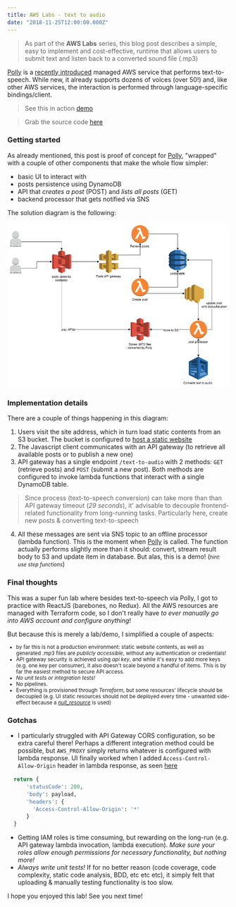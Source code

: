 ```yaml
---
title: AWS Labs - text to audio
date: "2018-11-25T12:00:00.000Z"
---
```


> As part of the **AWS Labs** series, this blog post describes a simple, easy to implement and cost-effective, runtime that allows users to submit text and listen back to a converted sound file (.mp3)

[Polly](https://aws.amazon.com/polly/) is a [recently introduced](https://aws.amazon.com/about-aws/whats-new/2016/11/introducing-amazon-polly/) managed AWS service that performs text-to-speech. While new, it already supports dozens of voices (over 50!) and, like other AWS services, the interaction is performed through language-specific bindings/client.

> See this in action [demo](https://aws.amazon.com/polly/)

> Grab the source code [here](https://github.com/djalexd/aws-labs-text-to-audio)

### Getting started

As already mentioned, this post is proof of concept for [Polly](https://aws.amazon.com/polly/), "wrapped" with a couple of other components that make the whole flow simpler:
* basic UI to interact with
* posts persistence using DynamoDB
* API that _creates a post_ (POST) and _lists all posts_ (GET)
* backend processor that gets notified via SNS

The solution diagram is the following:

![text to audio AWS architecture](./text-to-audio-architecture.png)

### Implementation details

There are a couple of things happening in this diagram:
1. Users visit the site address, which in turn load static contents from an S3 bucket. The bucket is configured to [host a static website](https://docs.aws.amazon.com/AmazonS3/latest/dev/WebsiteHosting.html)
2. The Javascript client communicates with an API gateway (to retrieve all available posts or to publish a new one)
3. API gateway has a single endpoint `/text-to-audio` with 2 methods: `GET` (retrieve posts) and `POST` (submit a new post). Both methods are configured to invoke lambda functions that interact with a single DynamoDB table.


> Since process (text-to-speech conversion) can take more than than API gateway timeout (_29 seconds_), it' advisable  to decouple frontend-related functionality from long-running tasks. Particularly here, create new posts & converting text-to-speech

4. All these messages are sent via SNS topic to an offline processor (lambda function). This is the moment when [Polly](https://aws.amazon.com/polly/) is called. The function actually performs slightly more than it should: convert, stream result body to S3 and update item in database. But alas, this is a demo! (<small>_hint: use step functions_</small>)

### Final thoughts

This was a super fun lab where besides text-to-speech via Polly, I got to practice with ReactJS (barebones, no Redux). All the AWS resources are managed with Terraform code, so I don't really have _to ever manually go into AWS account and configure anything_!

But because this is merely a lab/demo, I simplified a couple of aspects:
<small>
* by far this is not a production environment: static website contents, as well as generated .mp3 files are _publicly accessible_, without any authentication or credentials!
* API gateway security is achieved using _api key_, and while it's easy to add more keys (e.g. one key per consumer), it also doesn't scale beyond a handful of items. This is by far the easiest method to secure API access.
* _No unit tests or integration tests!_
* No pipelines.
* Everything is provisioned through _Terraform_, but some resources' lifecycle should be decoupled (e.g. UI static resources should not be deployed every time - unwanted side-effect because a [*null_resource*](https://www.terraform.io/docs/provisioners/null_resource.html) is used)

</small>

### Gotchas

* I particularly struggled with API Gateway CORS configuration, so be extra careful there! Perhaps a different integration method could be possible, but `AWS_PROXY` simply returns whatever is configured with lambda response. UI finally worked when I added `Access-Control-Allow-Origin` header in lambda response, as seen [here](https://github.com/djalexd/aws-labs-text-to-audio/blob/master/functions/http.py#L8)
```python
  return {
      'statusCode': 200,
      'body': payload,
      'headers': {
        'Access-Control-Allow-Origin': '*'
      }
  }
```
* Getting IAM roles is time consuming, but rewarding on the long-run (e.g. API gateway lambda invocation, lambda execution). _Make sure your roles allow enough permissions for necessary functionality, but nothing more!_
* _Always write unit tests!_ If for no better reason (code coverage, code complexity, static code analysis, BDD, etc etc etc), it simply felt that uploading & manually testing functionality is too slow.

I hope you enjoyed this lab! See you next time!
